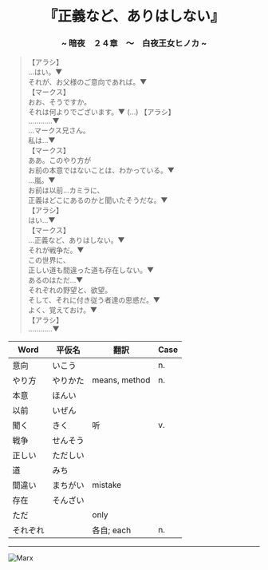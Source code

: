 # <center>『正義など、ありはしない』</center>
### <center>~ 暗夜　２４章　〜　白夜王女ヒノカ ~</center>

> 【アラシ】 <br>
…はい。▼ <br>
それが、お父様のご意向であれば。▼ <br>
【マークス】 <br>
おお、そうですか。 <br>
それは何よりでございます。▼
          (...)
【アラシ】 <br>
…………▼ <br>
…マークス兄さん。 <br>
私は…▼ <br>
【マークス】 <br>
ああ。このやり方が <br>
お前の本意ではないことは、わかっている。▼ <br>
…嵐。▼ <br>
お前は以前…カミラに、 <br>
正義はどこにあるのかと聞いたそうだな。▼ <br>
【アラシ】 <br>
はい…▼ <br>
【マークス】 <br>
…正義など、ありはしない。▼ <br>
それが戦争だ。▼ <br>
この世界に、 <br>
正しい道も間違った道も存在しない。▼ <br>
あるのはただ…▼ <br>
それぞれの野望と、欲望。 <br>
そして、それに付き従う者達の思惑だ。▼ <br>
よく、覚えておけ。▼ <br>
【アラシ】 <br>
…………▼ <br>


| Word | 平仮名 | 翻訳 | Case <br>
| ---- | -- | ---- | -- |
| 意向 | いこう | | n. <br>
| やり方 | やりかた | means, method | n. <br>
| 本意 | ほんい <br>
| 以前 | いぜん <br>
| 聞く | きく | 听 | v. <br>
| 戦争 | せんそう <br>
| 正しい | ただしい <br>
| 道 | みち <br>
| 間違い | まちがい | mistake <br>
| 存在 | そんざい <br>
| ただ | | only <br>
| それぞれ | | 各自; each | n. <br>

-----
![Marx](https://78.media.tumblr.com/794142a78fd4075e9dc5f1c31ec1770f/tumblr_p77orkz3pt1v4nqvuo1_1280.png)
